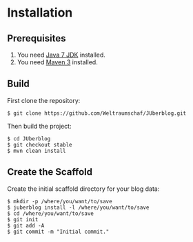 # Installation

## Prerequisites

1. You need [Java 7 JDK][1] installed.
2. You need [Maven 3][2] installed.

## Build

First clone the repository:

    $ git clone https://github.com/Weltraumschaf/JUberblog.git

Then build the project:

    $ cd JUberblog
    $ git checkout stable
    $ mvn clean install

## Create the Scaffold

Create the initial scaffold directory for your blog data:

    $ mkdir -p /where/you/want/to/save
    $ juberblog install -l /where/you/want/to/save
    $ cd /where/you/want/to/save
    $ git init
    $ git add -A
    $ git commit -m "Initial commit."

[1]: http://www.oracle.com/technetwork/java/javase/downloads/jdk7-downloads-1880260.html
[2]: https://maven.apache.org/download.cgi
